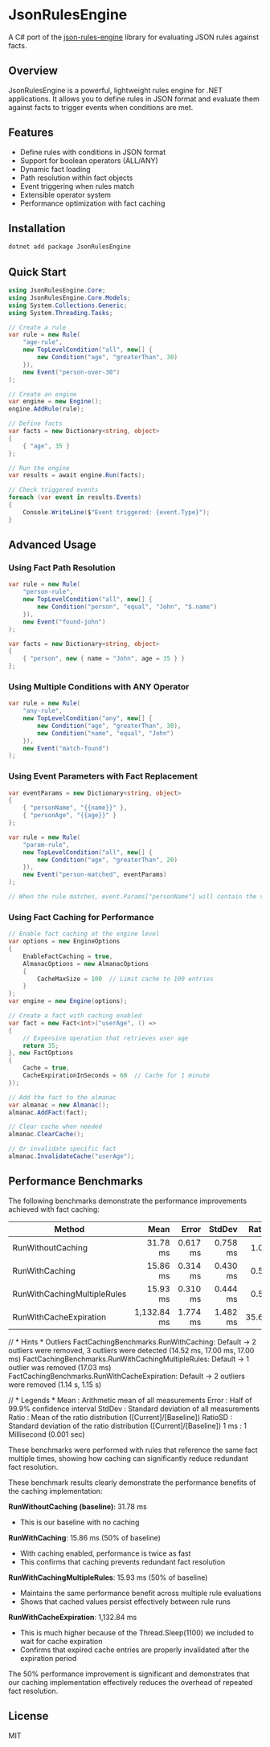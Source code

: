 # JsonRulesEngine

A C# port of the [json-rules-engine](https://github.com/cachecontrol/json-rules-engine) library for evaluating JSON rules against facts.

## Overview

JsonRulesEngine is a powerful, lightweight rules engine for .NET applications. It allows you to define rules in JSON format and evaluate them against facts to trigger events when conditions are met.

## Features

- Define rules with conditions in JSON format
- Support for boolean operators (ALL/ANY)
- Dynamic fact loading
- Path resolution within fact objects
- Event triggering when rules match
- Extensible operator system
- Performance optimization with fact caching

## Installation

```bash
dotnet add package JsonRulesEngine
```

## Quick Start

```csharp
using JsonRulesEngine.Core;
using JsonRulesEngine.Core.Models;
using System.Collections.Generic;
using System.Threading.Tasks;

// Create a rule
var rule = new Rule(
    "age-rule",
    new TopLevelCondition("all", new[] {
        new Condition("age", "greaterThan", 30)
    }),
    new Event("person-over-30")
);

// Create an engine
var engine = new Engine();
engine.AddRule(rule);

// Define facts
var facts = new Dictionary<string, object>
{
    { "age", 35 }
};

// Run the engine
var results = await engine.Run(facts);

// Check triggered events
foreach (var event in results.Events)
{
    Console.WriteLine($"Event triggered: {event.Type}");
}
```

## Advanced Usage

### Using Fact Path Resolution

```csharp
var rule = new Rule(
    "person-rule",
    new TopLevelCondition("all", new[] {
        new Condition("person", "equal", "John", "$.name")
    }),
    new Event("found-john")
);

var facts = new Dictionary<string, object>
{
    { "person", new { name = "John", age = 35 } }
};
```

### Using Multiple Conditions with ANY Operator

```csharp
var rule = new Rule(
    "any-rule",
    new TopLevelCondition("any", new[] {
        new Condition("age", "greaterThan", 30),
        new Condition("name", "equal", "John")
    }),
    new Event("match-found")
);
```

### Using Event Parameters with Fact Replacement

```csharp
var eventParams = new Dictionary<string, object>
{
    { "personName", "{{name}}" },
    { "personAge", "{{age}}" }
};

var rule = new Rule(
    "param-rule",
    new TopLevelCondition("all", new[] { 
        new Condition("age", "greaterThan", 20) 
    }),
    new Event("person-matched", eventParams)
);

// When the rule matches, event.Params["personName"] will contain the value of the "name" fact
```

### Using Fact Caching for Performance

```csharp
// Enable fact caching at the engine level
var options = new EngineOptions
{
    EnableFactCaching = true,
    AlmanacOptions = new AlmanacOptions
    {
        CacheMaxSize = 100  // Limit cache to 100 entries
    }
};
var engine = new Engine(options);

// Create a fact with caching enabled
var fact = new Fact<int>("userAge", () => 
{
    // Expensive operation that retrieves user age
    return 35;
}, new FactOptions
{
    Cache = true, 
    CacheExpirationInSeconds = 60  // Cache for 1 minute
});

// Add the fact to the almanac
var almanac = new Almanac();
almanac.AddFact(fact);

// Clear cache when needed
almanac.ClearCache();

// Or invalidate specific fact
almanac.InvalidateCache("userAge");
```

## Performance Benchmarks

The following benchmarks demonstrate the performance improvements achieved with fact caching:

| Method                      | Mean        | Error    | StdDev   | Ratio | RatioSD |
|---------------------------- |------------:|---------:|---------:|------:|--------:|
| RunWithoutCaching           |    31.78 ms | 0.617 ms | 0.758 ms |  1.00 |    0.03 |
| RunWithCaching              |    15.86 ms | 0.314 ms | 0.430 ms |  0.50 |    0.02 |
| RunWithCachingMultipleRules |    15.93 ms | 0.310 ms | 0.444 ms |  0.50 |    0.02 |
| RunWithCacheExpiration      | 1,132.84 ms | 1.774 ms | 1.482 ms | 35.67 |    0.85 |

// * Hints *
Outliers
  FactCachingBenchmarks.RunWithCaching: Default              -> 2 outliers were removed, 3 outliers were detected (14.52 ms, 17.00 ms, 17.00 ms)
  FactCachingBenchmarks.RunWithCachingMultipleRules: Default -> 1 outlier  was  removed (17.03 ms)
  FactCachingBenchmarks.RunWithCacheExpiration: Default      -> 2 outliers were removed (1.14 s, 1.15 s)

// * Legends *
  Mean    : Arithmetic mean of all measurements
  Error   : Half of 99.9% confidence interval
  StdDev  : Standard deviation of all measurements
  Ratio   : Mean of the ratio distribution ([Current]/[Baseline])
  RatioSD : Standard deviation of the ratio distribution ([Current]/[Baseline])
  1 ms    : 1 Millisecond (0.001 sec)

These benchmarks were performed with rules that reference the same fact multiple times, showing how caching can significantly reduce redundant fact resolution.

These benchmark results clearly demonstrate the performance benefits of the caching implementation:

**RunWithoutCaching (baseline)**: 31.78 ms
- This is our baseline with no caching

**RunWithCaching**: 15.86 ms (50% of baseline)
- With caching enabled, performance is twice as fast
- This confirms that caching prevents redundant fact resolution

**RunWithCachingMultipleRules**: 15.93 ms (50% of baseline)
- Maintains the same performance benefit across multiple rule evaluations
- Shows that cached values persist effectively between rule runs

**RunWithCacheExpiration**: 1,132.84 ms
- This is much higher because of the Thread.Sleep(1100) we included to wait for cache expiration
- Confirms that expired cache entries are properly invalidated after the expiration period

The 50% performance improvement is significant and demonstrates that our caching implementation effectively reduces the overhead of repeated fact resolution.

## License

MIT
